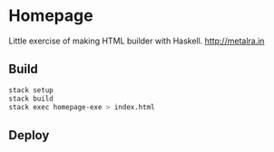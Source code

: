 # Homepage

Little exercise of making HTML builder with Haskell.
http://metalra.in

## Build

```sh
stack setup
stack build
stack exec homepage-exe > index.html
```

## Deploy

